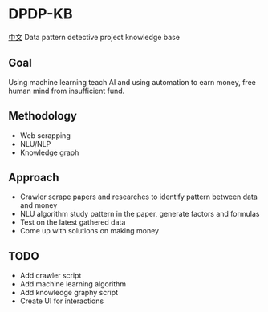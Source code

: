 # DPDP-KB
[中文](https://github.com/neowalter/DPDP-KB/blob/main/readme-CN.md)
Data pattern detective project knowledge base

## Goal
Using machine learning teach AI and using automation to earn money, free human mind from insufficient fund.

## Methodology
- Web scrapping
- NLU/NLP
- Knowledge graph

## Approach
- Crawler scrape papers and researches to identify pattern between data and money
- NLU algorithm study pattern in the paper, generate factors and formulas
- Test on the latest gathered data
- Come up with solutions on making money

## TODO
- Add crawler script
- Add machine learning algorithm
- Add knowledge graphy script
- Create UI for interactions
